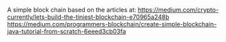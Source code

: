 A simple block chain based on the articles at:
 https://medium.com/crypto-currently/lets-build-the-tiniest-blockchain-e70965a248b
 https://medium.com/programmers-blockchain/create-simple-blockchain-java-tutorial-from-scratch-6eeed3cb03fa

